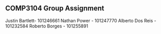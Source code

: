 ## COMP3104 Group Assignment

Justin Bartlett- 101246661
Nathan Power - 101247770
Alberto Dos Reis - 101232584
Roberto Borges - 101255891
